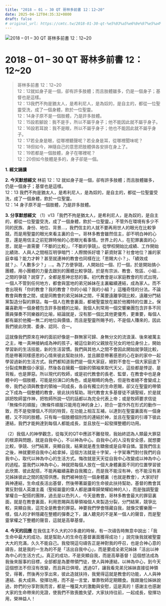 ```yaml
---
title: "2018 – 01 – 30 QT 哥林多前書 12：12~20"
date: 2025-04-12T04:35:32+0800
draft: false
# original_url: https://cmtc.tw/2018-01-30-qt-%e5%93%a5%e6%9e%97%e5%a4%9a%e5%89%8d%e6%9b%b8-12%ef%bc%9a1220
---
```


![2018 – 01 – 30 QT 哥林多前書 12：12\~20](/images/qt.jpg   "2018 – 01 – 30 QT 哥林多前書 12：12\~20")

# 2018 – 01 – 30 QT 哥林多前書 12：12\~20

> 哥林多前書 12：12\~20  
> 12：12就如身子是一個，卻有許多肢體；而且肢體雖多，仍是一個身子；基督也是這樣。  
> 12：13我們不拘是猶太人，是希利尼人，是為奴的，是自主的，都從一位聖靈受洗，成了一個身體，飲於一位聖靈。  
> 12：14身子原不是一個肢體，乃是許多肢體。  
> 12：15設若腳說：我不是手，所以不屬乎身子；他不能因此就不屬乎身子。  
> 12：16設若耳說：我不是眼，所以不屬乎身子；他也不能因此就不屬乎身子。  
> 12：17若全身是眼，從哪裡聽聲呢？若全身是耳，從哪裡聞味呢？  
> 12：18但如今，神隨自己的意思把肢體俱各安排在身上了。  
> 12：19若都是一個肢體，身子在哪裡呢？  
> 12：20但如今肢體是多的，身子卻是一個。

**1. 經文誦讀**

**2.  今天默想經文**
林前 12：12 就如身子是一個，卻有許多肢體；而且肢體雖多，仍是一個身子；基督也是這樣。  
12：13 我們不拘是猶太人，是希利尼人，是為奴的，是自主的，都從一位聖靈受洗，成了一個身體，飲於一位聖靈。  
12：14 身子原不是一個肢體，乃是許多肢體。

**3. 分享默想經文**
（1）v13「我們不拘是猶太人，是希利尼人，是為奴的，是自主的，都從一位聖靈受洗，成了一個身體，飲於一位聖靈。」不管外在環境有多少不同的民族、身份、地位、背景…，我們信主的人就不要再用世人的眼光在比較爭競，而是用聖靈的眼光來看主裏的合一。哥林多教會雖然信主，卻不明白神的心意，還是用信主之前犯罪時候的心思眼光看事情。世界上的人，在犯罪裏面的心思，就是一直需要「不斷的比較」，「不斷的爭競」。從學校開始比成績、工作開始比績效、人與人之間相互明爭暗鬥：人際關係好壞？薪資財富？社會地位？誰的家庭幸福？能力才幹？甚至就連神的教會也同樣在比「恩賜大小？」、「績效成就？」、「人數多少？」…。為了方便爭競，人開始拉一個、打一個，於是開始搞小團體，用小團體的力量去跟別的團體比較爭競，於是有宗派、教會、牧區、小組…之間的爭競？說穿了，全都是惹神忿怒的事。初代教會是以家庭教會的形式出現，一個人不管到任何地方，都會與當地的弟兄姊妹在主裏繼續連結，成為家人。而不會出現有「你的教會？我的教會？你的小組？我的小組？」這種奇怪的分法。不論教會與教會之間，或是同教會的弟兄姊妹之間，千萬要遠離爭競比較，遠離分門結黨製造分裂的罪惡。每一個人在教會裏面，都被聖靈放在屬於他獨特的位置上。保羅喜歡用一個身體包含許多肢體的比喻，我個人則常用一個交響樂團包含許多不同團員彈奏不同樂器的比喻，結論就是，沒有那一個比其他更優秀，更重要，每個人都有屬於他獨一無二的地位與價值，而且是聖靈所賜予的，不是個人賺來的，因此我們彼此欣賞、委身、認同、合一。

這就像我們原來在神的面前好像是一群無家可歸、身無分文的流浪漢、後來被萬主之主，唯一真神接納成為神的孩子，被這位新的父親放在兒女的地位身份上，開始學習新的生活技能，新的生活習慣。我們與其他人之間不會因此開始就爭競比較，而是帶著同樣感恩的心情來彼此幫助扶持，並且願意帶著感恩的心在新的家中一起學習過新的生活方式。我們都知道我們是一個大家庭，絕對不會在一個大家庭底下分裂成無數個小家庭，然後各自擁戴一個新的領袖來取代天父，這些都是悖逆、是背叛，也是罪惡。所以現代的牧師，或是初代教會的長老、監督，在教會中也是身體中的一個肢體，可能是扮演口的角色，或是眼睛的角色，但是牧者絕不會變成上帝，我們必須與教會的領袖一同成長，各自有獨立的生命恩賜，卻又在聖靈的帶領之下成為一個整體的教會，彼此扶持幫助。現代教會太多基督徒不讀聖經，於是就誤把牧師當作神，把牧師所說一切的話都以為完全代表上帝；或是牧師要求信徒「無條件的順服」（無條件順服只能用在神的身上），把合一當作外在形式的動作一致，而不是發揮個人不同的特質，在功能上相互互補，以達到在聖靈裏面有一個身體，又不同的肢體。只有每一個肢體個別性的連結於神，並且在聖靈的引導下彼此連結，我們才能夠達到每個人都能成長，並且放在一起發揮整體的功用。

（2）我個人的神學觀念，從每天的QT中應該不難發現，我始終認為人類最大罪惡的根源與問題，就是自我中心，不以神為中心。自我中心的人沒有安全感，就想要比較，爭競、分門結黨，突顯自我，結果就是產生驕傲或是自卑自憐。當我們信主之後，神就要把自我中心給拿掉，這個方法就是十字架，十字架專門對付我們的自我中心，取代以神為中心的生活方式。悔改就是天天從自我中心改變成以神為中心的過程。當我們以神為中心，神就把每個人放在一個大身體裏面不同的位置學習彼此欣賞、彼此配搭，不能再繼續喜歡自我獨立，而是我不能沒有神，也不能沒有弟兄姊妹彼此之間的配搭供應。我們被神放在一個身體裏（也就是教會），大家好好與神連結，生命成長活出基督，然後帶著屬靈的生命彼此扶持幫助，基督的教會其實反對個人英雄主義（聖經屬靈的偉人都是謙卑歸榮耀給神的人），而是強調聖靈掌權合一配搭的團隊，過去是以色列人，今天是教會。哥林多教會最大的罪惡裏面，就是在教會裏面，利用恩賜與高舉領袖個人來製造分裂，分門結黨，競爭比較，突顯自我，這完全是教會的罪惡。神要我們學會隱藏自我，就像交響樂團一樣，個人的才幹隱藏在整體的彈奏之下，讓人聽見的不是某一個人的聲音，而是聖靈掌權之下整體的聲音，這就是高舉基督。

**4. 今天的回應**
在我信主不久大約20多歲的時候，有一次禱告時無意中說出：「我生命中最大的成功，就是幫助人的生命在基督裏面獲得成功！」說完後我就被聖靈大大的充滿，久久不能自己。我發現這句禱告正是神對我的呼召，也是合神心意的禱告，就是我的一生為的不是「活出自我中心」，而是要成全弟兄姊妹「活出以神為中心的生活方式」。真正的成功，不是突顯自我，而是高舉基督！這個想法成為我後來服事的目標，全部都是為要帶領門徒，使人與神連結，以神為中心，到今天這個想法不但沒有改變，而且與日俱增。透過QT，讓我看見弟兄姊妹直接從神領受，得著，然後再分享出來，彼此造就扶持，我覺得這就是教會的功能，人人與神連結、長大成熟、發揮功用，而不是一言堂，單靠牧師定期餵食。我跟幾位姊妹說過，妳們的分享對我而言，都是一種莫大的激勵與安慰，這是真的！感謝主也感謝大家的生命帶來的見證，使我們不致喪膽失望，大家扶持往前，一起成長，發揮功用，榮神益人！
